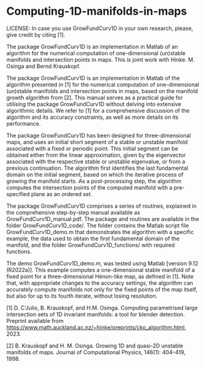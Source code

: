 # Computing-1D-manifolds-in-maps

LICENSE: In case you use GrowFundCurv1D in your own research, please, give credit by citing [1]. 

The package GrowFundCurv1D is an implementation in Matlab of an algorithm for the numerical computation of one-dimensional (un)stable manifolds and intersection points in maps. This is joint work with Hinke. M. Osinga and Bernd Krauskopf. 

The package GrowFundCurv1D is an implementation in Matlab of the algorithm presented in [1] for the numerical computation of one-dimensional (un)stable manifolds and intersection points in maps, based on the manifold growth algorithm from [2]. This manual serves as a practical guide for utilising the package GrowFundCurv1D without delving into extensive algorithmic details. We refer to [1] for a comprehensive discussion of the algorithm and its accuracy constraints, as well as more details on its performance.

The package GrowFundCurv1D has been designed for three-dimensional maps, and uses an initial short segment of a stable or unstable manifold associated with a fixed or periodic point. This initial segment can be obtained either from the linear approximation, given by the eigenvector associated with the respective stable or unstable eigenvalue, or from a previous continuation. The algorithm first identifies the last fundamental domain on the initial segment, based on which the iterative process of growing the manifold starts. As a post-processing step, the algorithm computes the intersection points of the computed manifold with a pre-specified plane as an ordered set.

The package GrowFundCurv1D comprises a series of routines, explained in the comprehensive step-by-step manual available as GrowFundCurv1D_manual.pdf. The package and routines are available in the folder GrowFundCurv1D_code/. The folder contains the Matlab script file GrowFundCurv1D_demo.m that demonstrates the algorithm with a specific example, the data used to obtain the first fundamental domain of the manifold, and the folder GrowFundCurv1D_functions/ with required functions.

The demo GrowFundCurv1D_demo.m, was tested using Matlab [version 9.12 (R2022a)]. This example computes a one-dimensional stable manifold of a fixed point for a three-dimensional Hénon-like map, as defined in [1]. Note that, with appropriate changes to the accuracy settings, the algorithm can accurately compute manifolds not only for the fixed points of the map itself, but also for up to its fourth iterate, without losing resolution.

[1] D. C’Julio, B. Krauskopf, and H.M. Osinga. Computing parametrised large intersection sets of 1D invariant manifolds: a tool for blender detection. Preprint available from https://www.math.auckland.ac.nz/~hinke/preprints/cko_algorithm.html, 2023.

[2] B. Krauskopf and H. M. Osinga. Growing 1D and quasi-2D unstable manifolds of maps. Journal of Computational Physics, 146(1): 404–419, 1998.
